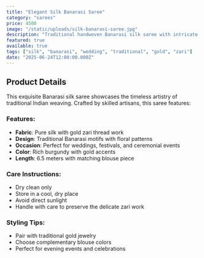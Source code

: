 ```yaml
---
title: "Elegant Silk Banarasi Saree"
category: "sarees"
price: 4500
image: "/static/uploads/silk-banarasi-saree.jpg"
description: "Traditional handwoven Banarasi silk saree with intricate gold zari work, perfect for weddings and special occasions."
featured: true
available: true
tags: ["silk", "banarasi", "wedding", "traditional", "gold", "zari"]
date: "2025-06-24T12:00:00.000Z"
---
```


## Product Details

This exquisite Banarasi silk saree showcases the timeless artistry of traditional Indian weaving. Crafted by skilled artisans, this saree features:

### Features:
- **Fabric**: Pure silk with gold zari thread work
- **Design**: Traditional Banarasi motifs with floral patterns
- **Occasion**: Perfect for weddings, festivals, and ceremonial events
- **Color**: Rich burgundy with gold accents
- **Length**: 6.5 meters with matching blouse piece

### Care Instructions:
- Dry clean only
- Store in a cool, dry place
- Avoid direct sunlight
- Handle with care to preserve the delicate zari work

### Styling Tips:
- Pair with traditional gold jewelry
- Choose complementary blouse colors
- Perfect for evening events and celebrations